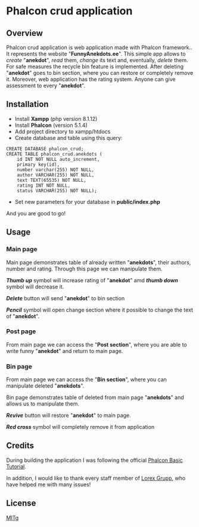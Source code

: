 # Phalcon crud application

## Overview

Phalcon crud application is web application made with Phalcon framework.. It represents the website "**FunnyAnekdots.ee**".
This simple app allows to *create* "**anekdot**", *read* them, *change* its text and, eventually, *delete* them.
For safe measures the recycle bin feature is implemented.
After deleting "**anekdot**" goes to bin section, where you can restore or completely remove it.
Moreover, web application has the rating system. Anyone can give assessment to every "**anekdot**".

## Installation

* Install **Xampp** (php version 8.1.12)
* Install **Phalcon** (version 5.1.4)
* Add project directory to xampp/htdocs
* Create database and table using this query:
```
CREATE DATABASE phalcon_crud;
CREATE TABLE phalcon_crud.anekdots (
    id INT NOT NULL auto_increment,
    primary key(id),
    number varchar(255) NOT NULL,
    author VARCHAR(255) NOT NULL,
    text TEXT(65535) NOT NULL,
    rating INT NOT NULL,
    status VARCHAR(255) NOT NULL);
```
* Set new parameters for your database in **public/index.php**

And you are good to go!

## Usage

### Main page

Main page demonstrates table of already written "**anekdots**", their authors, number and rating.
Through this page we can manipulate them.

***Thumb up*** symbol will increase rating of "**anekdot**" amd ***thumb down*** symbol will decrease it.

***Delete*** button will send "**anekdot**" to bin section

***Pencil*** symbol will open change section where it possible to change the text of "**anekdot**".

### Post page

From main page we can access the "**Post section**", where you are able to write funny "**anekdot**" and return to main page.

### Bin page

From main page we can access the "**Bin section**", where you can manipulate deleted "**anekdots**".

Bin page demonstrates table of deleted from main page "**anekdots**" and allows us to manipulate them.

***Revive*** button will restore "**anekdot**" to main page.

***Red cross*** symbol will completely remove it from application

## Credits

During building the application I was following the official [Phalcon Basic Tutorial](https://docs.phalcon.io/5.0/en/tutorial-basic).

In addition, I would like to thank every staff member of [Lorex Grupp](http://www.lorexgrupp.ee/), who have helped me with many issues!

## License

[MIT](https://choosealicense.com/licenses/mit/)g
